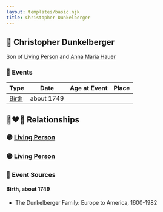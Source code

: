 ```yaml
---
layout: templates/basic.njk
title: Christopher Dunkelberger
---
```

## 🔵 Christopher Dunkelberger

Son of [Living Person](/people/1/13545057) and [Anna Maria Hauer](/people/2/22963774)

### 📆 Events

Type | Date | Age at Event | Place
------ | ------ | ------ | ------
[Birth](#event-event-2) | about 1749 |  |

## 👩‍❤️‍👨 Relationships

### 🟣 [Living Person](/people/8/80103932)

### 🟣 [Living Person](/people/7/71030298)

### 📰 Event Sources

#### <a id="event-event-2"></a> Birth, about 1749
* The Dunkelberger Family: Europe to America, 1600-1982